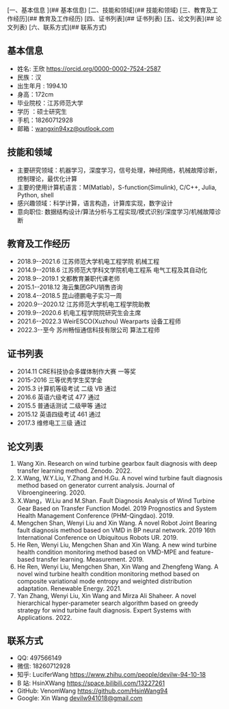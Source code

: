 [一、基本信息 ](## 基本信息)
[二、技能和领域](## 技能和领域)
[三、教育及工作经历](## 教育及工作经历)
[四、证书列表](## 证书列表)
[五、论文列表](## 论文列表)
[六、联系方式](## 联系方式)

## 基本信息 

* 姓名: 王欣 <a
    id="cy-effective-orcid-url"
    class="underline"
     href="https://orcid.org/0000-0002-7524-2587"
     target="orcid.widget"
     rel="me noopener noreferrer"
     style="vertical-align: top">
      https://orcid.org/0000-0002-7524-2587
    </a>
* 民族：汉 
* 出生年月 : 1994.10
* 身高：172cm 
* 毕业院校：江苏师范大学 
* 学历 ：硕士研究生
* 手机：18260712928 
* 邮箱：<wangxin94xz@outlook.com>


## 技能和领域 

* 主要研究领域：机器学习，深度学习，信号处理，神经网络，机械故障诊断，控制理论，最优化计算
* 主要的使用计算机语言：M(Matlab)，S-function(Simulink), C/C++, Julia, Python, shell
* 感兴趣领域：科学计算，语言构造，计算库实现，数字设计
* 意向职位: 数据结构设计/算法分析与工程实现/模式识别/深度学习/机械故障诊断

## 教育及工作经历 

* 2018.9--2021.6 江苏师范大学机电工程学院 机械工程
* 2014.9--2018.6 江苏师范大学科文学院机电工程系 电气工程及其自动化
* 2018.9--2019.1 文都教育兼职代课老师
* 2015.1--2018.12  海云集团GPU销售咨询
* 2018.4--2018.5 昆山德鹏电子实习一周
* 2020.9--2020.12 江苏师范大学机电工程学院助教
* 2019.9--2020.6 机电工程学院院研究生会主席
* 2021.6--2022.3 WeirESCO(Xuzhou) Wearparts 设备工程师
* 2022.3--至今  苏州畅恒通信科技有限公司 算法工程师

## 证书列表 

* 2014.11 CRE科技协会多媒体制作大赛 一等奖
* 2015-2016 三等优秀学生奖学金
* 2015.3 计算机等级考试 二级 VB 通过
* 2016.6 英语六级考试 477 通过
* 2015.5 普通话测试 二级甲等 通过
* 2015.12 英语四级考试 461 通过
* 2017.3  维修电工三级 通过


## 论文列表 

1. Wang Xin. Research on wind turbine gearbox fault diagnosis with deep transfer learning method. Zenodo. 2022.
2. X.Wang, W.Y.Liu, Y.Zhang and H.Gu. A novel wind turbine fault diagnosis method based on generator current analysis. Journal of Vibroengineering. 2020.
3. X.Wang，W.Liu and M.Shan. Fault Diagnosis Analysis of Wind Turbine Gear Based on Transfer Function Model. 2019 Prognostics and System Health Management Conference (PHM-Qingdao). 2019.
4. Mengchen Shan, Wenyi Liu and Xin Wang. A novel Robot Joint Bearing fault diagnosis method based on VMD in BP neural network. 2019 16th International Conference on Ubiquitous Robots UR. 2019.
5. He Ren, Wenyi Liu, Mengchen Shan and Xin Wang. A new wind turbine health condition monitoring method based on VMD-MPE and feature-based transfer learning. Measurement. 2019.
6. He Ren, Wenyi Liu, Mengchen Shan, Xin Wang and Zhengfeng Wang. A novel wind turbine health condition monitoring method based on composite variational mode entropy and weighted distribution adaptation. Renewable Energy. 2021.
7. Yan Zhang, Wenyi Liu, Xin Wang and Mirza Ali Shaheer. A novel hierarchical hyper-parameter search algorithm based on greedy strategy for wind turbine fault diagnosis. Expert Systems with Applications. 2022.

## 联系方式 

*  QQ: 497566149
*  微信: 18260712928
*  知乎: LuciferWang <https://www.zhihu.com/people/devilw-94-10-18>
*  B 站: HsinXWang <https://space.bilibili.com/13227261>
*  GitHub: VenomWang <https://github.com/HsinWang94>
*  Google: Xin Wang <devilw941018@gmail.com>


